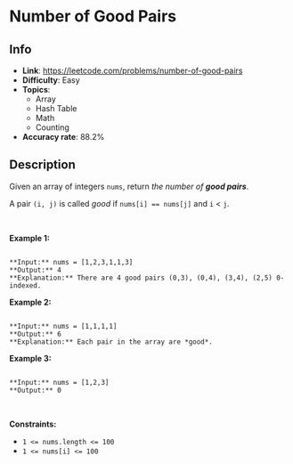 # Number of Good Pairs

## Info  
- **Link**: https://leetcode.com/problems/number-of-good-pairs
- **Difficulty**: Easy  
- **Topics**:   
    - Array
    - Hash Table
    - Math
    - Counting
- **Accuracy rate**: 88.2%  

## Description  
    
Given an array of integers `nums`, return *the number of **good pairs***.


A pair `(i, j)` is called *good* if `nums[i] == nums[j]` and `i` < `j`.


 


**Example 1:**



```

**Input:** nums = [1,2,3,1,1,3]
**Output:** 4
**Explanation:** There are 4 good pairs (0,3), (0,4), (3,4), (2,5) 0-indexed.

```

**Example 2:**



```

**Input:** nums = [1,1,1,1]
**Output:** 6
**Explanation:** Each pair in the array are *good*.

```

**Example 3:**



```

**Input:** nums = [1,2,3]
**Output:** 0

```

 


**Constraints:**


* `1 <= nums.length <= 100`
* `1 <= nums[i] <= 100`


  
    